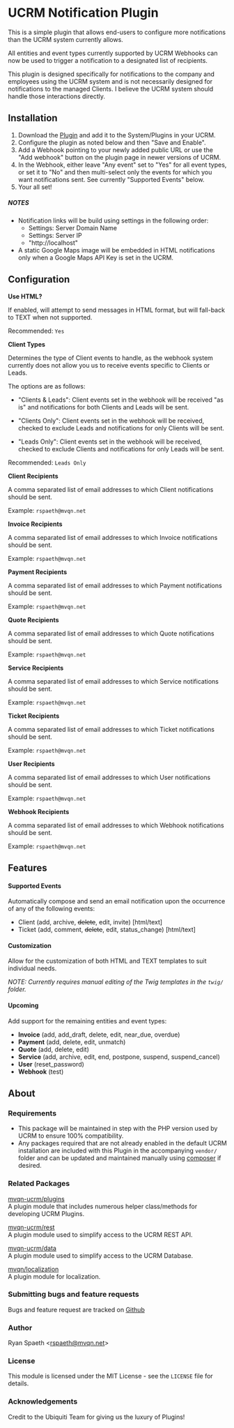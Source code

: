 # UCRM Notification Plugin

This is a simple plugin that allows end-users to configure more notifications than the UCRM system currently allows.

All entities and event types currently supported by UCRM Webhooks can now be used to trigger a notification to a 
designated list of recipients.

This plugin is designed specifically for notifications to the company and employees using the UCRM system and is not 
necessarily designed for notifications to the managed Clients.  I believe the UCRM system should handle those 
interactions directly.

## Installation

1. Download the [Plugin](https://github.com/mvqn/ucrm-plugins/raw/master/plugins/notifications/notifications.zip) and 
add it to the System/Plugins in your UCRM.
2. Configure the plugin as noted below and then "Save and Enable".
3. Add a Webhook pointing to your newly added public URL or use the "Add webhook" button on the plugin page in newer 
versions of UCRM.
4. In the Webhook, either leave "Any event" set to "Yes" for all event types, or set it to "No" and then multi-select 
only the events for which you want notifications sent.  See currently "Supported Events" below.
5. Your all set!

##### NOTES
- Notification links will be build using settings in the following order:
    - Settings: Server Domain Name
    - Settings: Server IP
    - "http://localhost"
- A static Google Maps image will be embedded in HTML notifications only when a Google Maps API Key is set in the UCRM.

## Configuration

**Use HTML?**

If enabled, will attempt to send messages in HTML format, but will fall-back to TEXT when not supported.

Recommended: `Yes`

**Client Types**

Determines the type of Client events to handle, as the webhook system currently does not allow you us to receive 
events specific to Clients or Leads.

The options are as follows:

- "Clients & Leads": Client events set in the webhook will be received "as is" and notifications for both 
Clients and Leads will be sent.

- "Clients Only": Client events set in the webhook will be received, checked to exclude Leads and 
notifications for only Clients will be sent.

- "Leads Only": Client events set in the webhook will be received, checked to exclude Clients and 
notifications for only Leads will be sent.

Recommended: `Leads Only`

**Client Recipients**

A comma separated list of email addresses to which Client notifications should be sent.

Example: `rspaeth@mvqn.net`

**Invoice Recipients**

A comma separated list of email addresses to which Invoice notifications should be sent.

Example: `rspaeth@mvqn.net`

**Payment Recipients**

A comma separated list of email addresses to which Payment notifications should be sent.

Example: `rspaeth@mvqn.net`

**Quote Recipients**

A comma separated list of email addresses to which Quote notifications should be sent.

Example: `rspaeth@mvqn.net`

**Service Recipients**

A comma separated list of email addresses to which Service notifications should be sent.

Example: `rspaeth@mvqn.net`

**Ticket Recipients**

A comma separated list of email addresses to which Ticket notifications should be sent.

Example: `rspaeth@mvqn.net`

**User Recipients**

A comma separated list of email addresses to which User notifications should be sent.

Example: `rspaeth@mvqn.net`

**Webhook Recipients**

A comma separated list of email addresses to which Webhook notifications should be sent.

Example: `rspaeth@mvqn.net`

## Features

#### Supported Events
Automatically compose and send an email notification upon the occurrence of any of the following events:
- Client (add, archive, ~~delete~~, edit, invite) [html/text]
- Ticket (add, comment, ~~delete~~, edit, status_change) [html/text]

#### Customization
Allow for the customization of both HTML and TEXT templates to suit individual needs.

*NOTE: Currently requires manual editing of the Twig templates in the `twig/` folder.*

#### Upcoming
Add support for the remaining entities and event types:
- **Invoice** (add, add_draft, delete, edit, near_due, overdue)
- **Payment** (add, delete, edit, unmatch)
- **Quote** (add, delete, edit)
- **Service** (add, archive, edit, end, postpone, suspend, suspend_cancel)
- **User** (reset_password)
- **Webhook** (test)

## About

### Requirements
- This package will be maintained in step with the PHP version used by UCRM to ensure 100% compatibility.
- Any packages required that are not already enabled in the default UCRM installation are included with this Plugin 
in the accompanying `vendor/` folder and can be updated and maintained manually using
[composer](https://getcomposer.org/) if desired.

### Related Packages
[mvqn-ucrm/plugins](https://github.com/mvqn-ucrm/plugins)\
A plugin module that includes numerous helper class/methods for developing UCRM Plugins.

[mvqn-ucrm/rest](https://github.com/mvqn-ucrm/rest)\
A plugin module used to simplify access to the UCRM REST API.

[mvqn-ucrm/data](https://github.com/mvqn-ucrm/data)\
A plugin module used to simplify access to the UCRM Database.

[mvqn/localization](https://github.com/mvqn/localization)\
A plugin module for localization.

### Submitting bugs and feature requests
Bugs and feature request are tracked on [Github](https://github.com/mvqn/ucrm-plugins/issues)

### Author
Ryan Spaeth <[rspaeth@mvqn.net](mailto:rspaeth@mvqn.net)>

### License
This module is licensed under the MIT License - see the `LICENSE` file for details.

### Acknowledgements
Credit to the Ubiquiti Team for giving us the luxury of Plugins!
